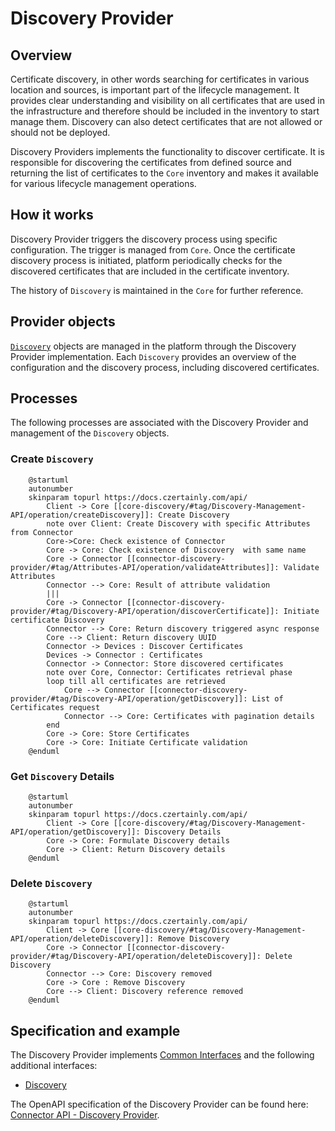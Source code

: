 # Discovery Provider

## Overview

Certificate discovery, in other words searching for certificates in various location and sources, is important part of the lifecycle management. It provides clear understanding and visibility on all certificates that are used in the infrastructure and therefore should be included in the inventory to start manage them. Discovery can also detect certificates that are not allowed or should not be deployed.

Discovery Providers implements the functionality to discover certificate. It is responsible for discovering the certificates from defined source and returning the list of certificates to the `Core` inventory and makes it available for various lifecycle management operations.

## How it works

Discovery Provider triggers the discovery process using specific configuration. The trigger is managed from `Core`. Once the certificate discovery process is initiated, platform periodically checks for the discovered certificates that are included in the certificate inventory.

The history of `Discovery` is maintained in the `Core` for further reference.

## Provider objects

[`Discovery`](../../concept-design/modules/certificate-discovery) objects are managed in the platform through the Discovery Provider implementation.
Each `Discovery` provides an overview of the configuration and the discovery process, including discovered certificates.

## Processes

The following processes are associated with the Discovery Provider and management of the `Discovery` objects.

### Create `Discovery`

```plantuml
    @startuml
    autonumber
    skinparam topurl https://docs.czertainly.com/api/
        Client -> Core [[core-discovery/#tag/Discovery-Management-API/operation/createDiscovery]]: Create Discovery
        note over Client: Create Discovery with specific Attributes from Connector
        Core->Core: Check existence of Connector
        Core -> Core: Check existence of Discovery  with same name
        Core -> Connector [[connector-discovery-provider/#tag/Attributes-API/operation/validateAttributes]]: Validate Attributes
        Connector --> Core: Result of attribute validation
        |||
        Core -> Connector [[connector-discovery-provider/#tag/Discovery-API/operation/discoverCertificate]]: Initiate certificate Discovery
        Connector --> Core: Return discovery triggered async response
        Core --> Client: Return discovery UUID
        Connector -> Devices : Discover Certificates
        Devices -> Connector : Certificates
        Connector -> Connector: Store discovered certificates
        note over Core, Connector: Certificates retrieval phase
        loop till all certificates are retrieved
            Core --> Connector [[connector-discovery-provider/#tag/Discovery-API/operation/getDiscovery]]: List of Certificates request
            Connector --> Core: Certificates with pagination details
        end
        Core -> Core: Store Certificates
        Core -> Core: Initiate Certificate validation
    @enduml
```

### Get `Discovery` Details

```plantuml
    @startuml
    autonumber
    skinparam topurl https://docs.czertainly.com/api/
        Client -> Core [[core-discovery/#tag/Discovery-Management-API/operation/getDiscovery]]: Discovery Details
        Core -> Core: Formulate Discovery details
        Core -> Client: Return Discovery details
    @enduml
```


### Delete `Discovery`

```plantuml
    @startuml
    autonumber
    skinparam topurl https://docs.czertainly.com/api/
        Client -> Core [[core-discovery/#tag/Discovery-Management-API/operation/deleteDiscovery]]: Remove Discovery
        Core -> Connector [[connector-discovery-provider/#tag/Discovery-API/operation/deleteDiscovery]]: Delete Discovery
        Connector --> Core: Discovery removed
        Core -> Core : Remove Discovery
        Core --> Client: Discovery reference removed
    @enduml
```

## Specification and example

The Discovery Provider implements [Common Interfaces](common-interfaces/overview) and the following additional interfaces:
- [Discovery](/api/connector-discovery-provider/#tag/Discovery-API)

The OpenAPI specification of the Discovery Provider can be found here: [Connector API - Discovery Provider](/api/connector-discovery-provider/).